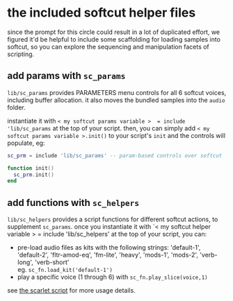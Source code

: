 # the included softcut helper files

since the prompt for this circle could result in a lot of duplicated effort, we figured it'd be helpful to include some scaffolding for loading samples into softcut, so you can explore the sequencing and manipulation facets of scripting.

## add params with `sc_params`

`lib/sc_params` provides PARAMETERS menu controls for all 6 softcut voices, including buffer allocation. it also moves the bundled samples into the `audio` folder.

instantiate it with `< my softcut params variable >  = include 'lib/sc_params` at the top of your script. then, you can simply add `< my softcut params variable >.init()` to your script's `init` and the controls will populate, eg:

```lua
sc_prm = include 'lib/sc_params' -- param-based controls over softcut

function init()
  sc_prm.init()
end
```

## add functions with `sc_helpers`

`lib/sc_helpers` provides a script functions for different softcut actions, to supplement `sc_params`. once you instantiate it with `< my softcut helper variable > = include 'lib/sc_helpers' at the top of your script, you can:

- pre-load audio files as kits with the following strings: 'default-1', 'default-2', 'fltr-amod-eq', 'fm-lite', 'heavy', 'mods-1', 'mods-2', 'verb-long', 'verb-short'  
  eg. `sc_fn.load_kit('default-1')`
- play a specific voice (1 through 6) with `sc_fn.play_slice(voice,1)`

see [the scarlet script](https://github.com/monome-community/nc03-ds/blob/main/scarlet.lua) for more usage details.
